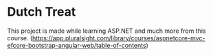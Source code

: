 ﻿# Dutch Treat
This project is made while learning ASP.NET and much more from this course.
(https://app.pluralsight.com/library/courses/aspnetcore-mvc-efcore-bootstrap-angular-web/table-of-contents)

